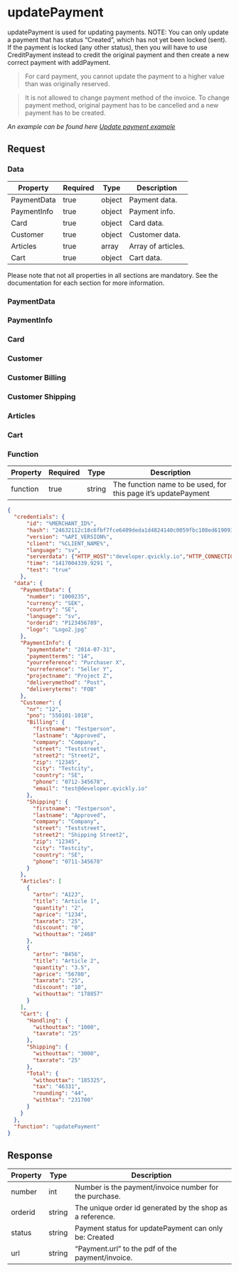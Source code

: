 # updatePayment

<include from="Snippets-PaymentAPI.md" element-id="snippet-header"></include>

updatePayment is used for updating payments. NOTE: You can only update a payment that has status “Created”, which has not yet been locked (sent).
If the payment is locked (any other status), then you will have to use CreditPayment instead to credit the original payment and then create a new correct payment with addPayment.

> For card payment, you cannot update the payment to a higher value than was originally reserved.

> It is not allowed to change payment method of the invoice. To change payment method, original payment has to be cancelled and a new payment has to be created.

*An example can be found here [Update payment example](Update-payment.md)*

## Request

### Data

| Property    | Required | Type   | Description        |
|-------------|----------|--------|--------------------|
| PaymentData | true     | object | Payment data.      |
| PaymentInfo | true     | object | Payment info.      |
| Card        | true     | object | Card data.         |
| Customer    | true     | object | Customer data.     |
| Articles    | true     | array  | Array of articles. |
| Cart        | true     | object | Cart data.         |


Please note that not all properties in all sections are mandatory. See the documentation for each section for more information.


### PaymentData

<include from="Snippets-Request.md" element-id="snippet-paymentdata" />

### PaymentInfo

<include from="Snippets-Request.md" element-id="snippet-paymentinfo" />

### Card

<include from="Snippets-Request.md" element-id="snippet-card" />

### Customer

<include from="Snippets-Request.md" element-id="snippet-customer" />

### Customer Billing

<include from="Snippets-Request.md" element-id="snippet-billing-address" />

### Customer Shipping

<include from="Snippets-Request.md" element-id="snippet-shipping-address" />

### Articles

<include from="Snippets-Request.md" element-id="snippet-articles" />

### Cart

<include from="Snippets-Request.md" element-id="snippet-cart" />

### Function

| Property | Required | Type   | Description                                                    |
|----------|----------|--------|----------------------------------------------------------------|
| function | true     | string | The function name to be used, for this page it’s updatePayment |

```json
{
  "credentials": {
      "id": "%MERCHANT_ID%",
      "hash": "24632112c18c6fbf7fce6409deda1d4824140c0059fbc108ed6190934c47709caffcb8f8c47fd770ab53e4637e5dac1b8679faa30a248353775dbf336a67d202",
      "version": "%API_VERSION%",
      "client": "%CLIENT_NAME%",
      "language": "sv",
      "serverdata": {"HTTP_HOST":"developer.qvickly.io","HTTP_CONNECTION":"keep-alive","HTTP_CACHE_CONTROL":"max-age=0","HTTP_ACCEPT":"text\/html,application\/xhtml+xml,application\/xml;q=0.9,image\/webp,*\/*;q=0.8","HTTP_USER_AGENT":"Mozilla\/5.0 (Macintosh; Intel Mac OS X 10_10_1) AppleWebKit\/537.36 (KHTML, like Gecko) Chrome\/39.0.2171.95 Safari\/537.36","HTTP_ACCEPT_ENCODING":"gzip, deflate, sdch","HTTP_ACCEPT_LANGUAGE":"en-US,en;q=0.8","PATH":"\/sbin:\/usr\/sbin:\/bin:\/usr\/bin","SERVER_SOFTWARE":"Apache\/2.2.26 (Amazon)","SERVER_NAME":"developer.qvickly.io","SERVER_ADDR":"172.31.22.88","SERVER_PORT":"80","REMOTE_ADDR":"2.71.114.219","REMOTE_PORT":"53241","GATEWAY_INTERFACE":"CGI\/1.1","SERVER_PROTOCOL":"HTTP\/1.1","REQUEST_METHOD":"GET","QUERY_STRING":"","REQUEST_TIME":1421313644},
      "time": "1417004339.9291 ",
      "test": "true"
    },
  "data": {
    "PaymentData": {
      "number": "1000235",
      "currency": "SEK",
      "country": "SE",
      "language": "sv",
      "orderid": "P123456789",
      "logo": "Logo2.jpg"
    },
    "PaymentInfo": {
      "paymentdate": "2014-07-31",
      "paymentterms": "14",
      "yourreference": "Purchaser X",
      "ourreference": "Seller Y",
      "projectname": "Project Z",
      "deliverymethod": "Post",
      "deliveryterms": "FOB"
    },
    "Customer": {
      "nr": "12",
      "pno": "550101-1018",
      "Billing": {
        "firstname": "Testperson",
        "lastname": "Approved",
        "company": "Company",
        "street": "Teststreet",
        "street2": "Street2",
        "zip": "12345",
        "city": "Testcity",
        "country": "SE",
        "phone": "0712-345678",
        "email": "test@developer.qvickly.io"
      },
      "Shipping": {
        "firstname": "Testperson",
        "lastname": "Approved",
        "company": "Company",
        "street": "Teststreet",
        "street2": "Shipping Street2",
        "zip": "12345",
        "city": "Testcity",
        "country": "SE",
        "phone": "0711-345678"
      }
    },
    "Articles": [
      {
        "artnr": "A123",
        "title": "Article 1",
        "quantity": "2",
        "aprice": "1234",
        "taxrate": "25",
        "discount": "0",
        "withouttax": "2468"
      },
      {
        "artnr": "B456",
        "title": "Article 2",
        "quantity": "3.5",
        "aprice": "56780",
        "taxrate": "25",
        "discount": "10",
        "withouttax": "178857"
      }
    ],
    "Cart": {
      "Handling": {
        "withouttax": "1000",
        "taxrate": "25"
      },
      "Shipping": {
        "withouttax": "3000",
        "taxrate": "25"
      },
      "Total": {
        "withouttax": "185325",
        "tax": "46331",
        "rounding": "44",
        "withtax": "231700"
      }
    }
  },
  "function": "updatePayment"
}
```

## Response

| Property | Type   | Description                                               |
|----------|--------|-----------------------------------------------------------|
| number   | int    | Number is the payment/invoice number for the purchase.    |
| orderid  | string | The unique order id generated by the shop as a reference. |
| status   | string | Payment status for updatePayment can only be: Created     |
| url      | string | “Payment.url” to the pdf of the payment/invoice.          |

<include from="Snippets-Response.md" element-id="snippet-payment-json"></include>
